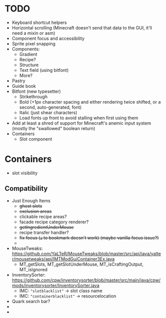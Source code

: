 # TODO
- Keyboard shortcut helpers
- Horizontal scrolling (Minecraft doesn't send that data to the GUI, it'll need a mixin or asm)
- Component focus and accessibility
- Sprite pixel snapping
- Components:
  - Gradient
  - Recipe?
  - Structure
  - Text field (using bitfont)
  - More?
- Pastry
- Guide book
- Bitfont (new typesetter)
  - Strikethrough
  - Bold (+1px character spacing and either rendering twice shifted, or a second, auto-generated, font)
  - Italic (just shear characters)
  - Load fonts up front to avoid stalling when first using them
- Add at least a shred of support for Minecraft's anemic input system (mostly the "swallowed" boolean return)
- Containers
  - Slot component
    
# Containers
- slot visibility

## Compatibility
- Just Enough Items
  - ~~ghost slots~~
  - ~~exclusion areas~~
  - clickable recipe areas?
  - facade recipe category renderer?
  - ~~getIngredientUnderMouse~~
  - recipe transfer handler?
  - ~~fix focus (`a` to bookmark doesn't work) (maybe vanilla focus issue?)~~
  -
- MouseTweaks: https://github.com/YaLTeR/MouseTweaks/blob/master/src/api/java/yalter/mousetweaks/api/IMTModGuiContainer3Ex.java
  - MT_getSlots, MT_getSlotUnderMouse, MT_isCraftingOutput, MT_isIgnored
- InventorySorter: https://github.com/cpw/inventorysorter/blob/master/src/main/java/cpw/mods/inventorysorter/InventorySorter.java
  - IMC: `"slotblacklist"` -> slot class name
  - IMC: `"containerblacklist"` -> resourcelocation
- Quark search bar?
-
-
